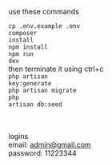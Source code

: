 use these commands

<code>cp .env.example .env</code><br>
<code>composer install</code><br>
<code>npm install</code><br>
<code>npm run dev</code><br>
then terminate it using ctrl+c<br>
<code>php artisan key:generate</code><br>
<code>php artisan migrate</code><br>
<code>php artisan db:seed</code><br>
<br>
<br>

logins<br>
email: admin@gmail.com <br>
password: 11223344
